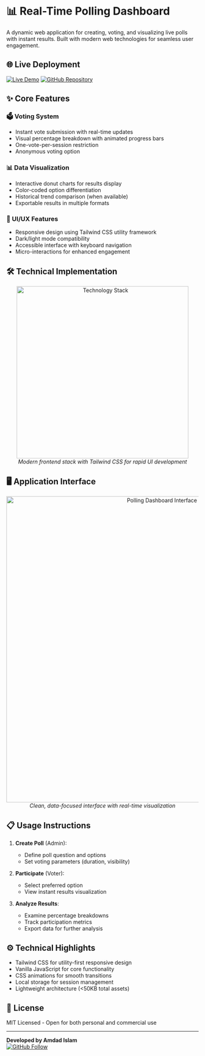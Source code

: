 # 📊 Real-Time Polling Dashboard

A dynamic web application for creating, voting, and visualizing live polls with instant results. Built with modern web technologies for seamless user engagement.

## 🌐 Live Deployment

[![Live Demo](https://img.shields.io/badge/View_Demo-00C7B7?style=for-the-badge&logo=netlify&logoColor=white)](https://amdadislam01.github.io/Real-Time-polling/)
[![GitHub Repository](https://img.shields.io/badge/Source_Code-181717?style=for-the-badge&logo=github&logoColor=white)](https://github.com/amdadislam01/Real-Time-polling)

## ✨ Core Features

### 🗳️ Voting System
- Instant vote submission with real-time updates
- Visual percentage breakdown with animated progress bars
- One-vote-per-session restriction
- Anonymous voting option

### 📊 Data Visualization
- Interactive donut charts for results display
- Color-coded option differentiation
- Historical trend comparison (when available)
- Exportable results in multiple formats

### 🎨 UI/UX Features
- Responsive design using Tailwind CSS utility framework
- Dark/light mode compatibility
- Accessible interface with keyboard navigation
- Micro-interactions for enhanced engagement

## 🛠 Technical Implementation

<p align="center">
  <img src="https://skillicons.dev/icons?i=html,css,js,tailwind,netlify,github" alt="Technology Stack" width="450"/>
  <br>
  <em>Modern frontend stack with Tailwind CSS for rapid UI development</em>
</p>

## 🖥 Application Interface

<div align="center">
  <img src="https://ik.imagekit.io/yqnbhdlo4/Img/live-polling?updatedAt=1755433890132" alt="Polling Dashboard Interface" width="800"/>
  <br>
  <em>Clean, data-focused interface with real-time visualization</em>
</div>

## 📋 Usage Instructions

1. **Create Poll** (Admin):
   - Define poll question and options
   - Set voting parameters (duration, visibility)

2. **Participate** (Voter):
   - Select preferred option
   - View instant results visualization

3. **Analyze Results**:
   - Examine percentage breakdowns
   - Track participation metrics
   - Export data for further analysis

## ⚙️ Technical Highlights

- Tailwind CSS for utility-first responsive design
- Vanilla JavaScript for core functionality
- CSS animations for smooth transitions
- Local storage for session management
- Lightweight architecture (<50KB total assets)

## 📄 License

MIT Licensed - Open for both personal and commercial use

---

**Developed by Amdad Islam**  
[![GitHub Follow](https://img.shields.io/github/followers/amdadislam01?style=social)](https://github.com/amdadislam01)
